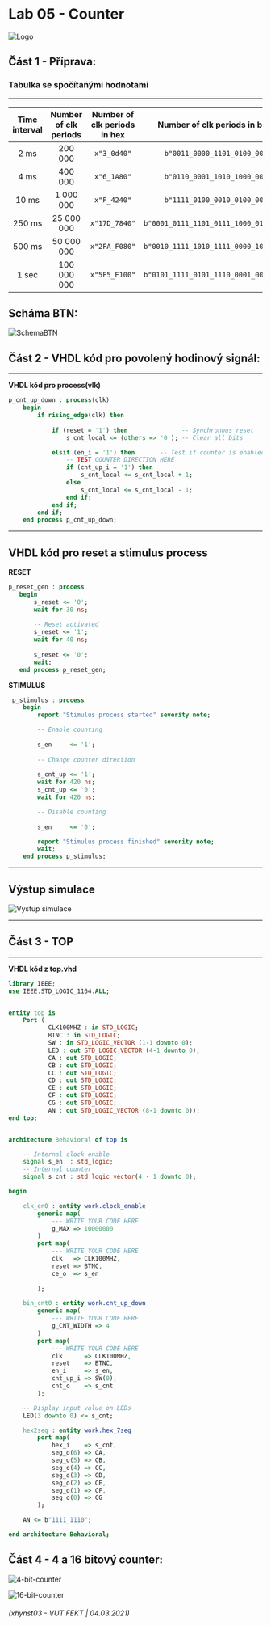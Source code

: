 # Lab 05 - Counter

![Logo](logolink_eng.jpg)

## Část 1 - Příprava:

### Tabulka se spočítanými hodnotami
------------------------------------------------------------------------
| **Time interval** | **Number of clk periods** | **Number of clk periods in hex** | **Number of clk periods in binary** |
| :-: | :-: | :-: | :-: |
| 2&nbsp;ms | 200 000 | `x"3_0d40"` | `b"0011_0000_1101_0100_0000"` |
| 4&nbsp;ms | 400 000 | `x"6_1A80"` | `b"0110_0001_1010_1000_0000"` |
| 10&nbsp;ms | 1 000 000 | `x"F_4240"` | `b"1111_0100_0010_0100_0000"` |
| 250&nbsp;ms | 25 000 000 | `x"17D_7840"` | `b"0001_0111_1101_0111_1000_0100_0000"` |
| 500&nbsp;ms | 50 000 000 | `x"2FA_F080"` | `b"0010_1111_1010_1111_0000_1000_0000"` |
| 1&nbsp;sec | 100 000 000 | `x"5F5_E100"` | `b"0101_1111_0101_1110_0001_0000_0000"` |

**Scháma BTN:**
------------------------------------------------------------------------
![SchemaBTN](BTN.PNG)

## Část 2 - VHDL kód pro povolený hodinový signál:
------------------------------------------------------------------------

**VHDL kód pro process(vlk)**

```vhdl
p_cnt_up_down : process(clk)
    begin
        if rising_edge(clk) then
        
            if (reset = '1') then               -- Synchronous reset
                s_cnt_local <= (others => '0'); -- Clear all bits

            elsif (en_i = '1') then       -- Test if counter is enabled
                -- TEST COUNTER DIRECTION HERE
                if (cnt_up_i = '1') then
                    s_cnt_local <= s_cnt_local + 1;
                else
                    s_cnt_local <= s_cnt_local - 1;
                end if;
            end if;
        end if;
    end process p_cnt_up_down;
```

------------------------------------------------------------------------
**VHDL kód pro reset a stimulus process**
------------------------------------------------------------------------

 **RESET**
 
 ```vhdl
 p_reset_gen : process
    begin
        s_reset <= '0';
        wait for 30 ns;
        
        -- Reset activated
        s_reset <= '1';
        wait for 40 ns;
       
        s_reset <= '0';
        wait;
    end process p_reset_gen;
 ```
 
 **STIMULUS**
 
```vhdl
 p_stimulus : process
    begin
        report "Stimulus process started" severity note;

        -- Enable counting
        
        s_en     <= '1';
        
        -- Change counter direction
        
        s_cnt_up <= '1';
        wait for 420 ns;
        s_cnt_up <= '0';
        wait for 420 ns;

        -- Disable counting
        
        s_en     <= '0';

        report "Stimulus process finished" severity note;
        wait;
    end process p_stimulus;
```

------------------------------------------------------------------------
**Výstup simulace**
------------------------------------------------------------------------

![Vystup simulace](vystup-simulace-lab5.JPG)

------------------------------------------------------------------------
## Část 3 - TOP
------------------------------------------------------------------------

**VHDL kód z top.vhd**

```vhdl
library IEEE;
use IEEE.STD_LOGIC_1164.ALL;


entity top is
    Port ( 
           CLK100MHZ : in STD_LOGIC;
           BTNC : in STD_LOGIC;
           SW : in STD_LOGIC_VECTOR (1-1 downto 0);
           LED : out STD_LOGIC_VECTOR (4-1 downto 0);
           CA : out STD_LOGIC;
           CB : out STD_LOGIC;
           CC : out STD_LOGIC;
           CD : out STD_LOGIC;
           CE : out STD_LOGIC;
           CF : out STD_LOGIC;
           CG : out STD_LOGIC;
           AN : out STD_LOGIC_VECTOR (8-1 downto 0));
end top;


architecture Behavioral of top is

    -- Internal clock enable
    signal s_en  : std_logic;
    -- Internal counter
    signal s_cnt : std_logic_vector(4 - 1 downto 0);

begin

    clk_en0 : entity work.clock_enable
        generic map(
            --- WRITE YOUR CODE HERE
            g_MAX => 10000000
        )
        port map(
            --- WRITE YOUR CODE HERE
            clk   => CLK100MHZ,
            reset => BTNC,
            ce_o  => s_en
            
        );

    bin_cnt0 : entity work.cnt_up_down
        generic map(
            --- WRITE YOUR CODE HERE
            g_CNT_WIDTH => 4
        )
        port map(
            --- WRITE YOUR CODE HERE
            clk      => CLK100MHZ,
            reset    => BTNC,
            en_i     => s_en,
            cnt_up_i => SW(0),
            cnt_o    => s_cnt
        );

    -- Display input value on LEDs
    LED(3 downto 0) <= s_cnt;

    hex2seg : entity work.hex_7seg
        port map(
            hex_i    => s_cnt,
            seg_o(6) => CA,
            seg_o(5) => CB,
            seg_o(4) => CC,
            seg_o(3) => CD,
            seg_o(2) => CE,
            seg_o(1) => CF,
            seg_o(0) => CG
        );

    AN <= b"1111_1110";

end architecture Behavioral;

```

## Část 4 - 4 a 16 bitový counter:

![4-bit-counter](4-bit-counter-PNG)

![16-bit-counter](16-bit-counter.PNG)


###### (xhynst03 - VUT FEKT  |  04.03.2021)
